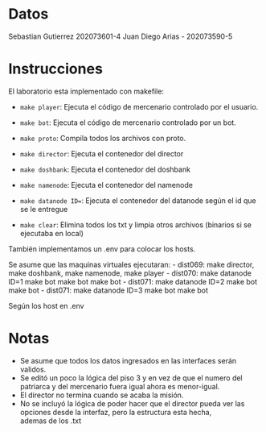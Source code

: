 # Datos
Sebastian Gutierrez 202073601-4
Juan Diego Arias - 202073590-5

# Instrucciones

El laboratorio esta implementado con makefile:
- `make player`: Ejecuta el código de mercenario controlado por el usuario.
- `make bot`: Ejecuta el código de mercenario controlado por un bot.

- `make proto`: Compila todos los archivos con proto.

- `make director`: Ejecuta el contenedor del director
- `make doshbank`: Ejecuta el contenedor del doshbank
- `make namenode`: Ejecuta el contenedor del namenode
- `make datanode ID=`: Ejecuta el contenedor del datanode según el id que se le
entregue

- `make clear`: Elimina todos los txt y limpia otros archivos (binarios si se
ejecutaba en local)

También implementamos un .env para colocar los hosts. 

Se asume que las maquinas virtuales ejecutaran:
    - dist069: make director, make doshbank, make namenode, make player
    - dist070: make datanode ID=1 make bot make bot make bot
    - dist071: make datanode ID=2 make bot make bot
    - dist071: make datanode ID=3 make bot make bot

Según los host en .env

# Notas

- Se asume que todos los datos ingresados en las interfaces serán validos.
- Se editó un poco la lógica del piso 3 y en vez de que el numero del patriarca y del mercenario fuera igual ahora es menor-igual.
- El director no termina cuando se acaba la misión.
- No se incluyó la lógica de poder hacer que el director pueda ver las opciones
  desde la interfaz, pero la estructura esta hecha, ademas de los .txt
